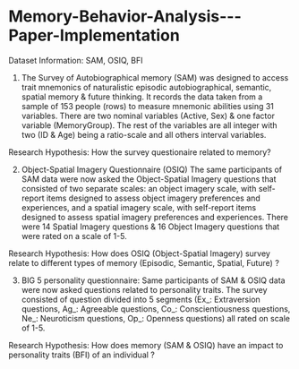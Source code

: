 # Memory-Behavior-Analysis---Paper-Implementation

Dataset Information: SAM, OSIQ, BFI
1.	The Survey of Autobiographical memory (SAM) was designed to access trait mnemonics of naturalistic episodic autobiographical, semantic, spatial memory & future thinking. It records the data taken from a sample of 153 people (rows) to measure mnemonic abilities using 31 variables. There are two nominal variables (Active, Sex) & one factor variable (MemoryGroup). The rest of the variables are all integer with two (ID & Age) being a ratio-scale and all others interval variables.

Research Hypothesis: How the survey questionaire related to memory?

2.	Object-Spatial Imagery Questionnaire (OSIQ) The same participants of SAM data were now asked the Object-Spatial Imagery questions that consisted of two separate scales: an object imagery scale, with self-report items designed to assess object imagery preferences and experiences, and a spatial imagery scale, with self-report items designed to assess spatial imagery preferences and experiences. There were 14 Spatial Imagery questions & 16 Object Imagery questions that were rated on a scale of 1-5.

Research Hypothesis: How does OSIQ (Object-Spatial Imagery) survey relate to different types of memory (Episodic, Semantic, Spatial, Future) ?

3.	BIG 5 personality questionnaire: Same participants of SAM & OSIQ data were now asked questions related to personality traits. The survey consisted of question divided into 5 segments (Ex_: Extraversion questions, Ag_: Agreeable questions, Co_: Conscientiousness questions, Ne_: Neuroticism questions, Op_: Openness questions) all rated on scale of 1-5.

Research Hypothesis: How does memory (SAM & OSIQ) have an impact to personality traits (BFI) of an individual ?

